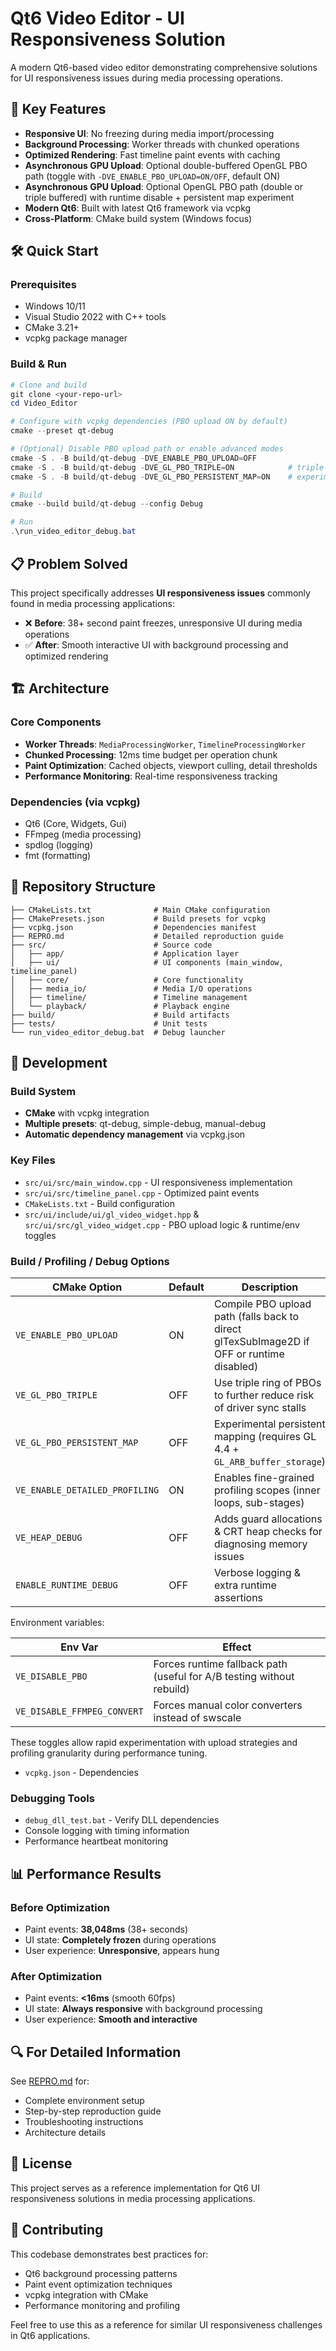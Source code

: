# Qt6 Video Editor - UI Responsiveness Solution

A modern Qt6-based video editor demonstrating comprehensive solutions for UI responsiveness issues during media processing operations.

## 🚀 Key Features

- **Responsive UI**: No freezing during media import/processing
- **Background Processing**: Worker threads with chunked operations
- **Optimized Rendering**: Fast timeline paint events with caching
- **Asynchronous GPU Upload**: Optional double-buffered OpenGL PBO path (toggle with `-DVE_ENABLE_PBO_UPLOAD=ON/OFF`, default ON)
 - **Asynchronous GPU Upload**: Optional OpenGL PBO path (double or triple buffered) with runtime disable + persistent map experiment
- **Modern Qt6**: Built with latest Qt6 framework via vcpkg
- **Cross-Platform**: CMake build system (Windows focus)

## 🛠️ Quick Start

### Prerequisites
- Windows 10/11
- Visual Studio 2022 with C++ tools
- CMake 3.21+
- vcpkg package manager

### Build & Run
```powershell
# Clone and build
git clone <your-repo-url>
cd Video_Editor

# Configure with vcpkg dependencies (PBO upload ON by default)
cmake --preset qt-debug

# (Optional) Disable PBO upload path or enable advanced modes
cmake -S . -B build/qt-debug -DVE_ENABLE_PBO_UPLOAD=OFF
cmake -S . -B build/qt-debug -DVE_GL_PBO_TRIPLE=ON            # triple buffering
cmake -S . -B build/qt-debug -DVE_GL_PBO_PERSISTENT_MAP=ON    # experimental

# Build
cmake --build build/qt-debug --config Debug

# Run
.\run_video_editor_debug.bat
```

## 📋 Problem Solved

This project specifically addresses **UI responsiveness issues** commonly found in media processing applications:

- ❌ **Before**: 38+ second paint freezes, unresponsive UI during media operations
- ✅ **After**: Smooth interactive UI with background processing and optimized rendering

## 🏗️ Architecture

### Core Components
- **Worker Threads**: `MediaProcessingWorker`, `TimelineProcessingWorker`
- **Chunked Processing**: 12ms time budget per operation chunk
- **Paint Optimization**: Cached objects, viewport culling, detail thresholds
- **Performance Monitoring**: Real-time responsiveness tracking

### Dependencies (via vcpkg)
- Qt6 (Core, Widgets, Gui)
- FFmpeg (media processing)
- spdlog (logging)
- fmt (formatting)

## 📁 Repository Structure

```
├── CMakeLists.txt              # Main CMake configuration
├── CMakePresets.json           # Build presets for vcpkg
├── vcpkg.json                  # Dependencies manifest
├── REPRO.md                    # Detailed reproduction guide
├── src/                        # Source code
│   ├── app/                    # Application layer
│   ├── ui/                     # UI components (main_window, timeline_panel)
│   ├── core/                   # Core functionality
│   ├── media_io/               # Media I/O operations
│   ├── timeline/               # Timeline management
│   └── playback/               # Playback engine
├── build/                      # Build artifacts
├── tests/                      # Unit tests
└── run_video_editor_debug.bat  # Debug launcher
```

## 🔧 Development

### Build System
- **CMake** with vcpkg integration
- **Multiple presets**: qt-debug, simple-debug, manual-debug
- **Automatic dependency management** via vcpkg.json

### Key Files
- `src/ui/src/main_window.cpp` - UI responsiveness implementation
- `src/ui/src/timeline_panel.cpp` - Optimized paint events
- `CMakeLists.txt` - Build configuration
 - `src/ui/include/ui/gl_video_widget.hpp` & `src/ui/src/gl_video_widget.cpp` - PBO upload logic & runtime/env toggles
### Build / Profiling / Debug Options

| CMake Option | Default | Description |
|--------------|---------|-------------|
| `VE_ENABLE_PBO_UPLOAD` | ON | Compile PBO upload path (falls back to direct glTexSubImage2D if OFF or runtime disabled) |
| `VE_GL_PBO_TRIPLE` | OFF | Use triple ring of PBOs to further reduce risk of driver sync stalls |
| `VE_GL_PBO_PERSISTENT_MAP` | OFF | Experimental persistent mapping (requires GL 4.4 + `GL_ARB_buffer_storage`) |
| `VE_ENABLE_DETAILED_PROFILING` | ON | Enables fine-grained profiling scopes (inner loops, sub-stages) |
| `VE_HEAP_DEBUG` | OFF | Adds guard allocations & CRT heap checks for diagnosing memory issues |
| `ENABLE_RUNTIME_DEBUG` | OFF | Verbose logging & extra runtime assertions |

Environment variables:

| Env Var | Effect |
|---------|--------|
| `VE_DISABLE_PBO` | Forces runtime fallback path (useful for A/B testing without rebuild) |
| `VE_DISABLE_FFMPEG_CONVERT` | Forces manual color converters instead of swscale |

These toggles allow rapid experimentation with upload strategies and profiling granularity during performance tuning.
- `vcpkg.json` - Dependencies

### Debugging Tools
- `debug_dll_test.bat` - Verify DLL dependencies
- Console logging with timing information
- Performance heartbeat monitoring

## 📊 Performance Results

### Before Optimization
- Paint events: **38,048ms** (38+ seconds)
- UI state: **Completely frozen** during operations
- User experience: **Unresponsive**, appears hung

### After Optimization
- Paint events: **<16ms** (smooth 60fps)
- UI state: **Always responsive** with background processing
- User experience: **Smooth and interactive**

## 🔍 For Detailed Information

See [REPRO.md](REPRO.md) for:
- Complete environment setup
- Step-by-step reproduction guide
- Troubleshooting instructions
- Architecture details

## 📝 License

This project serves as a reference implementation for Qt6 UI responsiveness solutions in media processing applications.

## 🤝 Contributing

This codebase demonstrates best practices for:
- Qt6 background processing patterns
- Paint event optimization techniques
- vcpkg integration with CMake
- Performance monitoring and profiling

Feel free to use this as a reference for similar UI responsiveness challenges in Qt6 applications.
